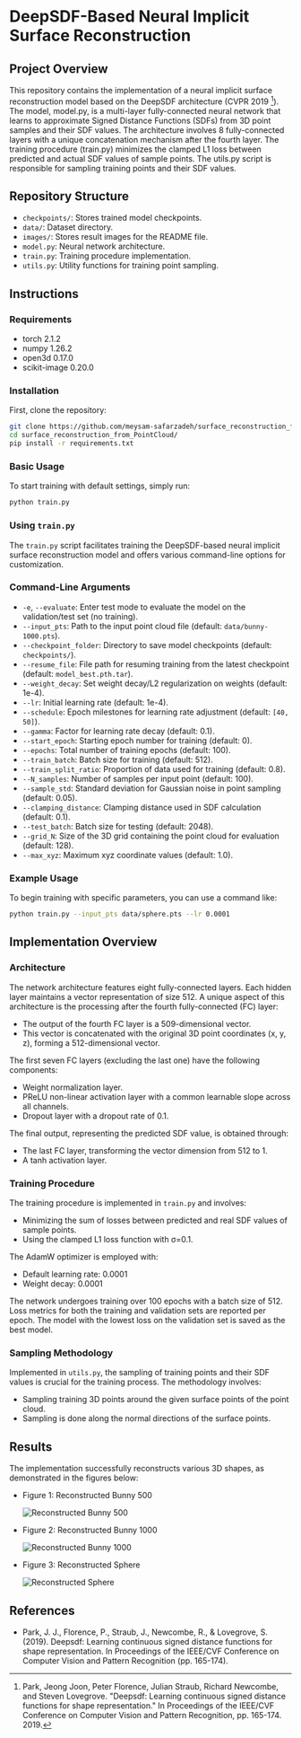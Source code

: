 # DeepSDF-Based Neural Implicit Surface Reconstruction

## Project Overview

This repository contains the implementation of a neural implicit surface reconstruction model based on the DeepSDF architecture (CVPR 2019 [^1]). The model, model.py, is a multi-layer fully-connected neural network that learns to approximate Signed Distance Functions (SDFs) from 3D point samples and their SDF values. The architecture involves 8 fully-connected layers with a unique concatenation mechanism after the fourth layer. The training procedure (train.py) minimizes the clamped L1 loss between predicted and actual SDF values of sample points. The utils.py script is responsible for sampling training points and their SDF values.



[^1]: Park, Jeong Joon, Peter Florence, Julian Straub, Richard Newcombe, and Steven Lovegrove. "Deepsdf: Learning continuous signed distance functions for shape representation." In Proceedings of the IEEE/CVF Conference on Computer Vision and Pattern Recognition, pp. 165-174. 2019.



## Repository Structure

- `checkpoints/`: Stores trained model checkpoints.
- `data/`: Dataset directory.
- `images/`: Stores result images for the README file.
- `model.py`: Neural network architecture.
- `train.py`: Training procedure implementation.
- `utils.py`: Utility functions for training point sampling.

## Instructions

### Requirements

- torch 2.1.2
- numpy 1.26.2
- open3d 0.17.0
- scikit-image 0.20.0

### Installation

First, clone the repository:

```bash
git clone https://github.com/meysam-safarzadeh/surface_reconstruction_from_PointCloud.git
cd surface_reconstruction_from_PointCloud/
pip install -r requirements.txt
```


### Basic Usage

To start training with default settings, simply run:

```bash
python train.py
```

### Using `train.py`

The `train.py` script facilitates training the DeepSDF-based neural implicit surface reconstruction model and offers various command-line options for customization.

### Command-Line Arguments

- `-e`, `--evaluate`: Enter test mode to evaluate the model on the validation/test set (no training).
- `--input_pts`: Path to the input point cloud file (default: `data/bunny-1000.pts`).
- `--checkpoint_folder`: Directory to save model checkpoints (default: `checkpoints/`).
- `--resume_file`: File path for resuming training from the latest checkpoint (default: `model_best.pth.tar`).
- `--weight_decay`: Set weight decay/L2 regularization on weights (default: 1e-4).
- `--lr`: Initial learning rate (default: 1e-4).
- `--schedule`: Epoch milestones for learning rate adjustment (default: `[40, 50]`).
- `--gamma`: Factor for learning rate decay (default: 0.1).
- `--start_epoch`: Starting epoch number for training (default: 0).
- `--epochs`: Total number of training epochs (default: 100).
- `--train_batch`: Batch size for training (default: 512).
- `--train_split_ratio`: Proportion of data used for training (default: 0.8).
- `--N_samples`: Number of samples per input point (default: 100).
- `--sample_std`: Standard deviation for Gaussian noise in point sampling (default: 0.05).
- `--clamping_distance`: Clamping distance used in SDF calculation (default: 0.1).
- `--test_batch`: Batch size for testing (default: 2048).
- `--grid_N`: Size of the 3D grid containing the point cloud for evaluation (default: 128).
- `--max_xyz`: Maximum xyz coordinate values (default: 1.0).

### Example Usage

To begin training with specific parameters, you can use a command like:

```bash
python train.py --input_pts data/sphere.pts --lr 0.0001
```

## Implementation Overview

### Architecture

The network architecture features eight fully-connected layers. Each hidden layer maintains a vector representation of size 512. A unique aspect of this architecture is the processing after the fourth fully-connected (FC) layer:

- The output of the fourth FC layer is a 509-dimensional vector.
- This vector is concatenated with the original 3D point coordinates (x, y, z), forming a 512-dimensional vector.

The first seven FC layers (excluding the last one) have the following components:

- Weight normalization layer.
- PReLU non-linear activation layer with a common learnable slope across all channels.
- Dropout layer with a dropout rate of 0.1.

The final output, representing the predicted SDF value, is obtained through:

- The last FC layer, transforming the vector dimension from 512 to 1.
- A tanh activation layer.

### Training Procedure

The training procedure is implemented in `train.py` and involves:

- Minimizing the sum of losses between predicted and real SDF values of sample points.
- Using the clamped L1 loss function with σ=0.1.

The AdamW optimizer is employed with:

- Default learning rate: 0.0001
- Weight decay: 0.0001

The network undergoes training over 100 epochs with a batch size of 512. Loss metrics for both the training and validation sets are reported per epoch. The model with the lowest loss on the validation set is saved as the best model.

### Sampling Methodology

Implemented in `utils.py`, the sampling of training points and their SDF values is crucial for the training process. The methodology involves:

- Sampling training 3D points around the given surface points of the point cloud.
- Sampling is done along the normal directions of the surface points.

## Results

The implementation successfully reconstructs various 3D shapes, as demonstrated in the figures below:

- Figure 1: Reconstructed Bunny 500

  ![Reconstructed Bunny 500](images/bunny_500.jpg)


- Figure 2: Reconstructed Bunny 1000

  ![Reconstructed Bunny 1000](images/bunny_1000.jpg)

  
- Figure 3: Reconstructed Sphere

  ![Reconstructed Sphere](images/sphere.jpg)


## References

- Park, J. J., Florence, P., Straub, J., Newcombe, R., & Lovegrove, S. (2019). Deepsdf: Learning continuous signed distance functions for shape representation. In Proceedings of the IEEE/CVF Conference on Computer Vision and Pattern Recognition (pp. 165-174).

